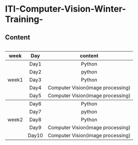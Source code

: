 # ITI-Computer-Vision-Winter-Training-
## Content

<table>
   
<table>
    <thead>
        <tr>
            <th> week</th>
            <th >Day</th>
            <th >content</th>
        </tr>
    </thead>
    <tbody>
            <tr>
                <td rowspan=8 align=center>
week1
                </td>
                <td  align="center">Day1</td>
                <td align="center"> Python</td>
            </tr>
            <tr>
                <td  align="center">Day2</td>
                <td align="center">python</td>
            </tr>
            <tr>
                <td  align="center">Day3</td>
                <td align="center">Python</td>
            </tr>
            <tr>
                <td align="center">Day4</td>
                <td align="center"> Computer Vision(image processing) </td>
            </tr>
       <tr>
                <td align="center">Day5</td>
                <td align="center"> Computer Vision(image processing) </td>
            </tr>
   </tbody>
 <tbody>
            <tr>
                <td rowspan=8 align=center>
week2
                </td>
                <td  align="center">Day6</td>
                <td align="center"> Python</td>
            </tr>
            <tr>
                <td  align="center">Day7</td>
                <td align="center">python</td>
            </tr>
            <tr>
                <td  align="center">Day8</td>
                <td align="center">Python</td>
            </tr>
            <tr>
                <td align="center">Day9</td>
                <td align="center"> Computer Vision(image processing) </td>
            </tr>
       <tr>
                <td align="center">Day10</td>
                <td align="center"> Computer Vision(image processing) </td>
            </tr>
   </tbody>



            

